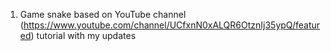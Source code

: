1. Game snake based on YouTube channel (https://www.youtube.com/channel/UCfxnN0xALQR6OtznIj35ypQ/featured) tutorial with my updates